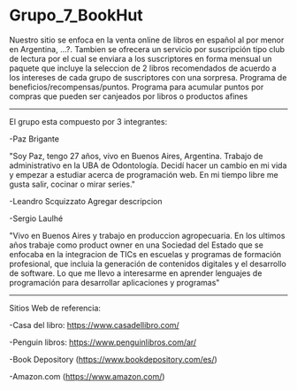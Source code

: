 # Grupo_7_BookHut
Nuestro sitio se enfoca en la venta online de libros en español al por menor en Argentina, ...?. Tambien se ofrecera un servicio por suscripción tipo club de lectura por el cual se enviara a los suscriptores en forma mensual un paquete que incluye la seleccion de 2 libros recomendados de acuerdo a los intereses de cada grupo de suscriptores con una sorpresa.
Programa de beneficios/recompensas/puntos. Programa para acumular puntos por compras que pueden ser canjeados por libros o productos afines

----------------------------------------------------------------------------------------------------------------------------------

El grupo esta compuesto por 3 integrantes:

-Paz Brigante

"Soy Paz, tengo 27 años, vivo en Buenos Aires, Argentina. Trabajo de administrativo en la UBA de Odontología. Decidí hacer un cambio en mi vida y empezar a estudiar acerca de programación web. En mi tiempo libre me gusta salir, cocinar o mirar series."



-Leandro Scquizzato
Agregar descripcion

-Sergio Laulhé

"Vivo en Buenos Aires y trabajo en produccion agropecuaria. En los ultimos años trabaje como product owner en una Sociedad del Estado que se enfocaba en la integracion de TICs en escuelas y programas de formación profesional, que incluia la generación de contenidos digitales y el desarrollo de software. Lo que me llevo a interesarme en aprender lenguajes de programación para desarrollar aplicaciones y programas"

-----------------------------------------------------------------------------------------------------------------------------------

Sitios Web de referencia:

-Casa del libro: https://www.casadellibro.com/

-Penguin libros: https://www.penguinlibros.com/ar/

-Book Depository (https://www.bookdepository.com/es/)

-Amazon.com (https://www.amazon.com/)


